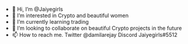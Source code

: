 - 👋 Hi, I’m @Jaiyegirls
- 👀 I’m interested in Crypto and beautiful women
- 🌱 I’m currently learning trading
- 💞️ I’m looking to collaborate on beautiful Crypto projects in the future
- 📫 How to reach me.
Twitter @damilarejay
Discord Jaiyegirls#5512

<!---
Jaiyegirls/Jaiyegirls is a ✨ special ✨ repository because its `README.md` (this file) appears on your GitHub profile.
You can click the Preview link to take a look at your changes.
--->
